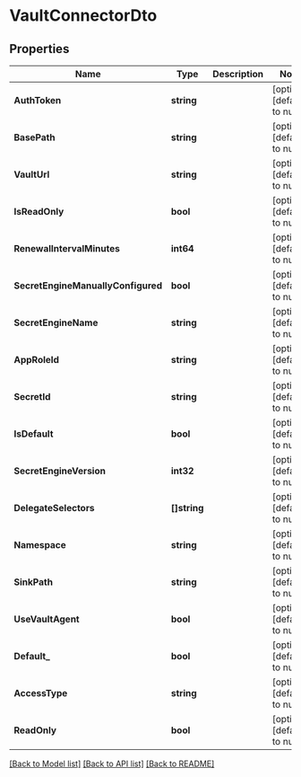 # VaultConnectorDto

## Properties
Name | Type | Description | Notes
------------ | ------------- | ------------- | -------------
**AuthToken** | **string** |  | [optional] [default to null]
**BasePath** | **string** |  | [optional] [default to null]
**VaultUrl** | **string** |  | [optional] [default to null]
**IsReadOnly** | **bool** |  | [optional] [default to null]
**RenewalIntervalMinutes** | **int64** |  | [optional] [default to null]
**SecretEngineManuallyConfigured** | **bool** |  | [optional] [default to null]
**SecretEngineName** | **string** |  | [optional] [default to null]
**AppRoleId** | **string** |  | [optional] [default to null]
**SecretId** | **string** |  | [optional] [default to null]
**IsDefault** | **bool** |  | [optional] [default to null]
**SecretEngineVersion** | **int32** |  | [optional] [default to null]
**DelegateSelectors** | **[]string** |  | [optional] [default to null]
**Namespace** | **string** |  | [optional] [default to null]
**SinkPath** | **string** |  | [optional] [default to null]
**UseVaultAgent** | **bool** |  | [optional] [default to null]
**Default_** | **bool** |  | [optional] [default to null]
**AccessType** | **string** |  | [optional] [default to null]
**ReadOnly** | **bool** |  | [optional] [default to null]

[[Back to Model list]](../README.md#documentation-for-models) [[Back to API list]](../README.md#documentation-for-api-endpoints) [[Back to README]](../README.md)

